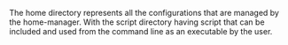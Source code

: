 The home directory represents all the configurations that are
managed by the home-manager. With the script directory having
script that can be included and used from the command line as
an executable by the user.
